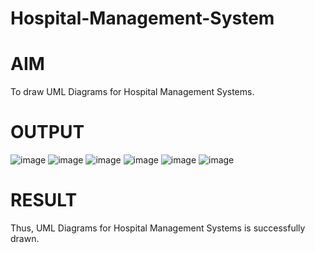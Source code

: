 # Hospital-Management-System

# AIM
To draw UML Diagrams for Hospital Management Systems.
# OUTPUT
![image](https://github.com/Harsayazheni/Hospital-Management-System/assets/118708467/bb8bac87-8d26-4ae3-8f39-a716e39db715)
![image](https://github.com/Harsayazheni/Hospital-Management-System/assets/118708467/6d38c4e0-4a96-480e-b73c-38cf8e178b14)
![image](https://github.com/Harsayazheni/Hospital-Management-System/assets/118708467/02ff0bf6-ffdf-43b1-8d5c-9f1d7456dde6)
![image](https://github.com/Harsayazheni/Hospital-Management-System/assets/118708467/7c2d3358-4b1c-479b-811d-3b4df48f88ed)
![image](https://github.com/Harsayazheni/Hospital-Management-System/assets/118708467/4e6a7458-bc59-4a6d-b302-09647eb8824f)
![image](https://github.com/Harsayazheni/Hospital-Management-System/assets/118708467/d0f08693-8eca-4a7e-a533-49b3e43fbb4a)

# RESULT
Thus, UML Diagrams for Hospital Management Systems is successfully drawn.
